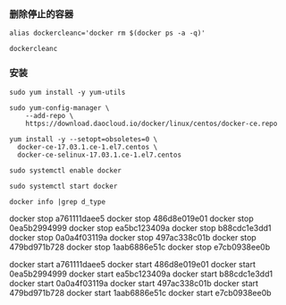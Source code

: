 ### 删除停止的容器
```
alias dockercleanc='docker rm $(docker ps -a -q)'

dockercleanc
```

### 安装

```
sudo yum install -y yum-utils

sudo yum-config-manager \
    --add-repo \
    https://download.daocloud.io/docker/linux/centos/docker-ce.repo

yum install -y --setopt=obsoletes=0 \
  docker-ce-17.03.1.ce-1.el7.centos \
  docker-ce-selinux-17.03.1.ce-1.el7.centos

sudo systemctl enable docker

sudo systemctl start docker

docker info |grep d_type
```


docker stop a761111daee5
docker stop 486d8e019e01
docker stop 0ea5b2994999
docker stop ea5bc123409a
docker stop b88cdc1e3dd1
docker stop 0a0a4f03119a
docker stop 497ac338c01b
docker stop 479bd971b728
docker stop 1aab6886e51c
docker stop e7cb0938ee0b




docker start a761111daee5
docker start 486d8e019e01
docker start 0ea5b2994999
docker start ea5bc123409a
docker start b88cdc1e3dd1
docker start 0a0a4f03119a
docker start 497ac338c01b
docker start 479bd971b728
docker start 1aab6886e51c
docker start e7cb0938ee0b